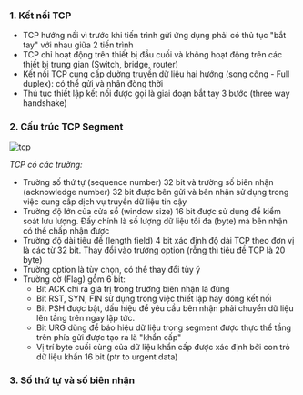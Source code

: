 ### 1. Kết nối TCP 
- TCP hướng nối vì trước khi tiến trình gửi ứng dụng phải có thủ tục "bắt tay" với nhau giữa 2 tiến trình
- TCP chỉ hoạt động trên thiết bị đầu cuối và không hoạt động trên các thiết bị trung gian (Switch, bridge, router)
- Kết nối TCP cung cấp dường truyền dữ liệu hai hướng (song công - Full duplex): có thể gửi và nhận đòng thời
- Thủ tục thiết lập kết nối được gọi là giai đoạn bắt tay 3 bước (three way handshake)

### 2. Cấu trúc TCP Segment
 
![tcp](https://f45-zpg.zdn.vn/5984581486379445585/488152b50d45c61b9f54.jpg)

*TCP có các trường:*

- Trường số thứ tự (sequence number) 32 bit và trường số biên nhận (acknowledge number) 32 bit được bên gửi và bên nhận sử dụng trong việc cung cấp dịch vụ truyền dữ liệu tin cậy
- Trường độ lớn của cửa sổ (window size) 16 bit được sử dụng để kiểm soát lưu lượng. Đấy chính là số lượng dữ liệu tối đa (byte) mà bên nhận có thể chấp nhận được
- Trường độ dài tiêu đề (length field) 4 bit xác định độ dài TCP theo đơn vị là các từ 32 bit. Thay đổi vào trường option (rỗng thì tiêu đề TCP là 20 byte)
- Trường option là tùy chọn, có thể thay đổi tùy ý
- Trường cờ (Flag) gồm 6 bit:
  - Bit ACK chỉ ra giá trị trong trường biên nhận là đúng
  - Bit RST, SYN, FIN sử dụng trong việc thiết lập hay đóng kết nối
  - Bit PSH được bật, dấu hiệu để yêu cầu bên nhận phải chuyển dữ liệu lên tầng trên ngay lập tức.
  - Bit URG dùng để báo hiệu dữ liệu trong segment được thực thể tầng trên phía gửi được tạo ra là "khẩn cấp"
  - Vị trí byte cuối cùng của dữ liệu khẩn cấp được xác định bởi con trỏ dữ liệu khẩn 16 bit (ptr to urgent data)

### 3. Số thứ tự và số biên nhận